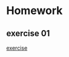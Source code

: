 # Homework
## exercise 01
[exercise](https://github.com/maxiaobao233/compuational_physics_N2015301020106/blob/master/Exercise%2001.md)
